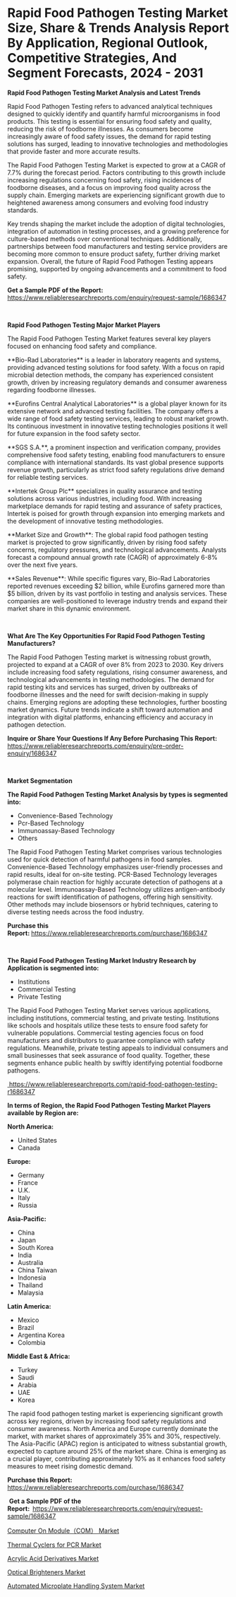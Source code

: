 <p><h1>Rapid Food Pathogen Testing Market Size, Share & Trends Analysis Report By Application, Regional Outlook, Competitive Strategies, And Segment Forecasts, 2024 - 2031</h1></p><p><strong>Rapid Food Pathogen Testing Market Analysis and Latest Trends</strong></p>
<p><p>Rapid Food Pathogen Testing refers to advanced analytical techniques designed to quickly identify and quantify harmful microorganisms in food products. This testing is essential for ensuring food safety and quality, reducing the risk of foodborne illnesses. As consumers become increasingly aware of food safety issues, the demand for rapid testing solutions has surged, leading to innovative technologies and methodologies that provide faster and more accurate results.</p><p>The Rapid Food Pathogen Testing Market is expected to grow at a CAGR of 7.7% during the forecast period. Factors contributing to this growth include increasing regulations concerning food safety, rising incidences of foodborne diseases, and a focus on improving food quality across the supply chain. Emerging markets are experiencing significant growth due to heightened awareness among consumers and evolving food industry standards.</p><p>Key trends shaping the market include the adoption of digital technologies, integration of automation in testing processes, and a growing preference for culture-based methods over conventional techniques. Additionally, partnerships between food manufacturers and testing service providers are becoming more common to ensure product safety, further driving market expansion. Overall, the future of Rapid Food Pathogen Testing appears promising, supported by ongoing advancements and a commitment to food safety.</p></p>
<p><strong>Get a Sample PDF of the Report:&nbsp;</strong> <a href="https://www.reliableresearchreports.com/enquiry/request-sample/1686347?utm_campaign=32&utm_medium=2&utm_source=Github&utm_content=ia&utm_term=06102024&utm_id=rapid-food-pathogen-testing">https://www.reliableresearchreports.com/enquiry/request-sample/1686347</a></p>
<p>&nbsp;</p>
<p><strong>Rapid Food Pathogen Testing Major Market Players</strong></p>
<p><p>The Rapid Food Pathogen Testing Market features several key players focused on enhancing food safety and compliance. </p><p>**Bio-Rad Laboratories** is a leader in laboratory reagents and systems, providing advanced testing solutions for food safety. With a focus on rapid microbial detection methods, the company has experienced consistent growth, driven by increasing regulatory demands and consumer awareness regarding foodborne illnesses.</p><p>**Eurofins Central Analytical Laboratories** is a global player known for its extensive network and advanced testing facilities. The company offers a wide range of food safety testing services, leading to robust market growth. Its continuous investment in innovative testing technologies positions it well for future expansion in the food safety sector.</p><p>**SGS S.A.**, a prominent inspection and verification company, provides comprehensive food safety testing, enabling food manufacturers to ensure compliance with international standards. Its vast global presence supports revenue growth, particularly as strict food safety regulations drive demand for reliable testing services.</p><p>**Intertek Group Plc** specializes in quality assurance and testing solutions across various industries, including food. With increasing marketplace demands for rapid testing and assurance of safety practices, Intertek is poised for growth through expansion into emerging markets and the development of innovative testing methodologies.</p><p>**Market Size and Growth**: The global rapid food pathogen testing market is projected to grow significantly, driven by rising food safety concerns, regulatory pressures, and technological advancements. Analysts forecast a compound annual growth rate (CAGR) of approximately 6-8% over the next five years.</p><p>**Sales Revenue**: While specific figures vary, Bio-Rad Laboratories reported revenues exceeding $2 billion, while Eurofins garnered more than $5 billion, driven by its vast portfolio in testing and analysis services. These companies are well-positioned to leverage industry trends and expand their market share in this dynamic environment.</p></p>
<p>&nbsp;</p>
<p><strong>What Are The Key Opportunities For Rapid Food Pathogen Testing Manufacturers?</strong></p>
<p><p>The Rapid Food Pathogen Testing market is witnessing robust growth, projected to expand at a CAGR of over 8% from 2023 to 2030. Key drivers include increasing food safety regulations, rising consumer awareness, and technological advancements in testing methodologies. The demand for rapid testing kits and services has surged, driven by outbreaks of foodborne illnesses and the need for swift decision-making in supply chains. Emerging regions are adopting these technologies, further boosting market dynamics. Future trends indicate a shift toward automation and integration with digital platforms, enhancing efficiency and accuracy in pathogen detection.</p></p>
<p><strong>Inquire or Share Your Questions If Any Before Purchasing This Report:</strong> <a href="https://www.reliableresearchreports.com/enquiry/pre-order-enquiry/1686347?utm_campaign=32&utm_medium=2&utm_source=Github&utm_content=ia&utm_term=06102024&utm_id=rapid-food-pathogen-testing">https://www.reliableresearchreports.com/enquiry/pre-order-enquiry/1686347</a></p>
<p>&nbsp;</p>
<p><strong>Market Segmentation</strong></p>
<p><strong>The Rapid Food Pathogen Testing Market Analysis by types is segmented into:</strong></p>
<p><ul><li>Convenience-Based Technology</li><li>Pcr-Based Technology</li><li>Immunoassay-Based Technology</li><li>Others</li></ul></p>
<p><p>The Rapid Food Pathogen Testing Market comprises various technologies used for quick detection of harmful pathogens in food samples. Convenience-Based Technology emphasizes user-friendly processes and rapid results, ideal for on-site testing. PCR-Based Technology leverages polymerase chain reaction for highly accurate detection of pathogens at a molecular level. Immunoassay-Based Technology utilizes antigen-antibody reactions for swift identification of pathogens, offering high sensitivity. Other methods may include biosensors or hybrid techniques, catering to diverse testing needs across the food industry.</p></p>
<p><strong>Purchase this Report:&nbsp;</strong><a href="https://www.reliableresearchreports.com/purchase/1686347?utm_campaign=32&utm_medium=2&utm_source=Github&utm_content=ia&utm_term=06102024&utm_id=rapid-food-pathogen-testing">https://www.reliableresearchreports.com/purchase/1686347</a></p>
<p>&nbsp;</p>
<p><strong>The Rapid Food Pathogen Testing Market Industry Research by Application is segmented into:</strong></p>
<p><ul><li>Institutions</li><li>Commercial Testing</li><li>Private Testing</li></ul></p>
<p><p>The Rapid Food Pathogen Testing Market serves various applications, including institutions, commercial testing, and private testing. Institutions like schools and hospitals utilize these tests to ensure food safety for vulnerable populations. Commercial testing agencies focus on food manufacturers and distributors to guarantee compliance with safety regulations. Meanwhile, private testing appeals to individual consumers and small businesses that seek assurance of food quality. Together, these segments enhance public health by swiftly identifying potential foodborne pathogens.</p></p>
<p><a href="https://www.reliableresearchreports.com/rapid-food-pathogen-testing-r1686347?utm_campaign=32&utm_medium=2&utm_source=Github&utm_content=ia&utm_term=06102024&utm_id=rapid-food-pathogen-testing">&nbsp;https://www.reliableresearchreports.com/rapid-food-pathogen-testing-r1686347</a></p>
<p><strong>In terms of Region, the Rapid Food Pathogen Testing Market Players available by Region are:</strong></p>
<p>
    <p> <strong> North America: </strong>
        <ul>
            <li>United States</li>
            <li>Canada</li>
        </ul>
        </p> 
    <p> <strong> Europe: </strong>
        <ul>
            <li>Germany</li>
            <li>France</li>
            <li>U.K.</li>
            <li>Italy</li>
            <li>Russia</li>
        </ul>
        </p> 
    <p> <strong> Asia-Pacific: </strong>
        <ul>
            <li>China</li>
            <li>Japan</li>
            <li>South Korea</li>
            <li>India</li>
            <li>Australia</li>
            <li>China Taiwan</li>
            <li>Indonesia</li>
            <li>Thailand</li>
            <li>Malaysia</li>
        </ul>
        </p> 
    <p> <strong> Latin America: </strong>
        <ul>
            <li>Mexico</li>
            <li>Brazil</li>
            <li>Argentina Korea</li>
            <li>Colombia</li>
        </ul>
        </p> 
    <p> <strong> Middle East & Africa: </strong>
        <ul>
            <li>Turkey</li>
            <li>Saudi</li>
            <li>Arabia</li>
            <li>UAE</li>
            <li>Korea</li>
        </ul>
    </p>
    </p>
<p><p>The rapid food pathogen testing market is experiencing significant growth across key regions, driven by increasing food safety regulations and consumer awareness. North America and Europe currently dominate the market, with market shares of approximately 35% and 30%, respectively. The Asia-Pacific (APAC) region is anticipated to witness substantial growth, expected to capture around 25% of the market share. China is emerging as a crucial player, contributing approximately 10% as it enhances food safety measures to meet rising domestic demand.</p></p>
<p><strong>Purchase this Report: </strong><a href="https://www.reliableresearchreports.com/purchase/1686347?utm_campaign=32&utm_medium=2&utm_source=Github&utm_content=ia&utm_term=06102024&utm_id=rapid-food-pathogen-testing">https://www.reliableresearchreports.com/purchase/1686347</a></p>
<p>&nbsp;<strong>Get a Sample PDF of the Report:&nbsp;&nbsp;</strong><a href="https://www.reliableresearchreports.com/enquiry/request-sample/1686347?utm_campaign=32&utm_medium=2&utm_source=Github&utm_content=ia&utm_term=06102024&utm_id=rapid-food-pathogen-testing">https://www.reliableresearchreports.com/enquiry/request-sample/1686347</a></p>
<p><strong></strong></p>
<p><p><a href="https://issuu.com/reportprime-2/docs/computer-on-modulecom-market-size-2_ea47f59fdd4aa0?utm_campaign=32&utm_medium=2&utm_source=Github&utm_content=ia&utm_term=06102024&utm_id=rapid-food-pathogen-testing">Computer On Module（COM） Market</a></p><p><a href="https://github.com/BesaLoshi2000/Market-Research-Report-List-1/blob/main/thermal-cyclers-for-pcr-market.md?utm_campaign=32&utm_medium=2&utm_source=Github&utm_content=ia&utm_term=06102024&utm_id=rapid-food-pathogen-testing">Thermal Cyclers for PCR Market</a></p><p><a href="https://www.linkedin.com/pulse/acrylic-acid-derivatives-industry-sector-market-dynamics-rxw1e?utm_campaign=32&utm_medium=2&utm_source=Github&utm_content=ia&utm_term=06102024&utm_id=rapid-food-pathogen-testing">Acrylic Acid Derivatives Market</a></p><p><a href="https://www.linkedin.com/pulse/evaluating-global-optical-brighteners-market-trends-growth-7dcae?utm_campaign=32&utm_medium=2&utm_source=Github&utm_content=ia&utm_term=06102024&utm_id=rapid-food-pathogen-testing">Optical Brighteners Market</a></p><p><a href="https://github.com/JakirUddin651/Market-Research-Report-List-1/blob/main/automated-microplate-handling-system-market.md?utm_campaign=32&utm_medium=2&utm_source=Github&utm_content=ia&utm_term=06102024&utm_id=rapid-food-pathogen-testing">Automated Microplate Handling System Market</a></p></p>